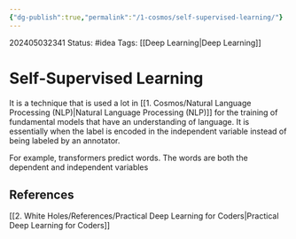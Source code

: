 ```yaml
---
{"dg-publish":true,"permalink":"/1-cosmos/self-supervised-learning/"}
---
```



202405032341
Status: #idea
Tags: [[Deep Learning\|Deep Learning]]
# Self-Supervised Learning
It is a technique that is used a lot in [[1. Cosmos/Natural Language Processing (NLP)\|Natural Language Processing (NLP)]] for the training of fundamental models that have an understanding of language. It is essentially when the label is encoded in the independent variable instead of being labeled by an annotator.

For example, transformers predict words. The words are both the dependent and independent variables


## References
[[2. White Holes/References/Practical Deep Learning for Coders\|Practical Deep Learning for Coders]]
